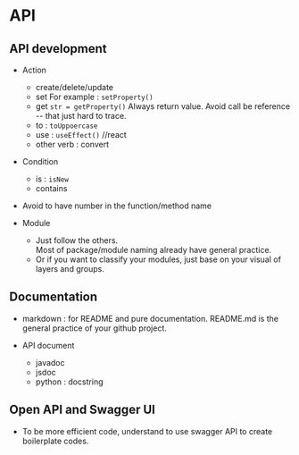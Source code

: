 # API


## API development
- Action
	- create/delete/update
	- set
		For example :
		`setProperty()`
	- get
		`str = getProperty()`
		Always return value. Avoid call be reference -- that just hard to trace.
	- to : `toUppoercase`
	- use : `useEffect()` //react
	- other verb : convert
- Condition
	- is : `isNew`
	- contains
	
- Avoid to have number in the function/method name

- Module
	- Just follow the others.  
		Most of package/module naming already have general practice.
	- Or if you want to classify your modules, just base on your visual of layers and groups. 

## Documentation
- markdown : for README and pure documentation.
	README.md is the general practice of your github project.

- API document
	- javadoc
	- jsdoc
	- python : docstring

## Open API and Swagger UI
- To be more efficient code, understand to use swagger API to create boilerplate codes.